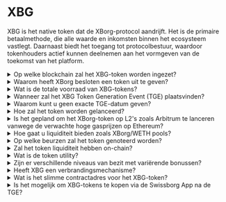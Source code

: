 # XBG

XBG is het native token dat de XBorg-protocol aandrijft. Het is de primaire betaalmethode, die alle waarde en inkomsten binnen het ecosysteem vastlegt. Daarnaast biedt het toegang tot protocolbestuur, waardoor tokenhouders actief kunnen deelnemen aan het vormgeven van de toekomst van het platform.

<details>

<summary>Op welke blockchain zal het XBG-token worden ingezet?</summary>

Het XBG-token is bedoeld om ingezet te worden op de Ethereum blockchain en zal worden overbrugd naar het Polygon-netwerk voor verbeterde schaalbaarheid en efficiëntie. Daarnaast zal een aparte allocatie van XBG-tokens gereserveerd worden voor inzet op de Borg chain zodra deze volledig operationeel is. Deze multi-chain aanpak zorgt voor brede toegankelijkheid en veelzijdigheid voor onze tokenhouders.

</details>

<details>

<summary>Waarom heeft XBorg besloten een token uit te geven?</summary>

XBorg is diep toegewijd aan het bevorderen van een gemeenschapsgericht ecosysteem, en onze beslissing om een token uit te geven weerspiegelt deze toewijding. In tegenstelling tot traditionele bedrijfsmodellen die zich richten op waardeaccumulatie gebaseerd op aandelen, worden alle geldstromen gegenereerd binnen ons ecosysteem doorgesluisd naar de DAO (Decentralized Autonomous Organization) schatkist. Dit model faciliteert meer directe betrokkenheid van de gemeenschap en lijnt belangen effectiever uit.

Door het introduceren van het XBG-token creëren we een in-protocol economie waar het token dient als het primaire transactiemiddel. Deze stap markeert een verschuiving naar een meer participatief, door de gemeenschap aangedreven model, waarin elk lid inspraak heeft in de richting van het platform en deelt in het succes. Het is een innovatieve benadering die onze overtuiging in het transformatieve potentieel van gedecentraliseerde netwerken onderstreept.

</details>

<details>

<summary>Wat is de totale voorraad van XBG-tokens?</summary>

De maximale voorraad van XBG-tokens is vastgesteld op 1.000.000.000 (1 miljard).

</details>

<details>

<summary>Wanneer zal het XBG Token Generation Event (TGE) plaatsvinden?</summary>

Het TGE is nog niet aangekondigd, maar zal waarschijnlijk plaatsvinden tot Q2 2024.

</details>

<details>

<summary>Waarom kunt u geen exacte TGE-datum geven?</summary>

Als team geloven we dat de crypto-vooruitzichten richting Q2 2024 en dicht bij de Bitcoin halveringen positief zullen zijn. Het XBorg-team is momenteel in gesprek met top-tier beurzen, wiens meningen aanzienlijk gewicht in de schaal leggen bij het bepalen van het ideale moment voor tokennotering. Het is belangrijk op te merken dat het lanceren van een token tijdens perioden van onzekere liquiditeit en interesse in alternatieve munten een risico kan vormen.

Daarnaast erkennen we dat de waarde van een token ligt in de kracht van het ecosysteem waarin het opereert. Daarom is ons doel om een gebruikersbasis van ten minste 100.000 te kweken voordat we het token lanceren.

Vooruitkijkend is ons team optimistisch over het potentieel van de cryptomarkt richting Q2 2024, met name in het licht van de aankomende Bitcoin halveringen.

</details>

<details>

<summary>Hoe zal het token worden gelanceerd?</summary>

We zijn van plan het token uit te brengen via een Balancer Liquidity Bootstrapping Pool. Let op dat dit kan veranderen afhankelijk van de eisen van de beurs en marktomstandigheden.

</details>

<details>

<summary>Is het gepland om het XBorg-token op L2's zoals Arbitrum te lanceren vanwege de verwachte hoge gasprijzen op Ethereum?</summary>

Ja, het token zal worden gelanceerd op ETH als de primaire markt en overbrugd worden op Polygon en uiteindelijk andere L2's.

</details>

<details>

<summary>Hoe gaat u liquiditeit bieden zoals XBorg/WETH pools?</summary>

5% van het kapitaal van de seed-ronde en een betekenisvol deel van de publieke verkoop zal als liquiditeit in AMM's worden geplaatst.

</details>

<details>

<summary>Op welke beurzen zal het token genoteerd worden?</summary>

We zijn in gesprek met de volgende partijen.

_Tier 1 beurzen:_

* Binance
* Coinbase

_en Tier 2 beurzen:_

* Kraken
* OKX
* ByBit
* Kucoin

Hoewel sommige gesprekken verder zijn gevorderd dan andere, kunnen we geen beursnoteringen bevestigen vanwege het bestaan van geheimhoudingsovereenkomsten rondom bepaalde gesprekken.

</details>

<details>

<summary>Zal het token liquiditeit hebben on-chain?</summary>

Ja, een uniswap pool op het Ethereum-netwerk (quickswap voor Polygon) zal beschikbaar worden gesteld en XBorg zal de initiële liquiditeit zaaien. We zullen verder liquiditeitsvoorzieningen van derden stimuleren met LP-beloningen. 5% van het kapitaal van de seed-ronde en een betekenisvol deel van de publieke verkoop zal als liquiditeit in AMM's worden geplaatst.

</details>

<details>

<summary>Wat is de token utility?</summary>

Het XBG-token speelt een cruciale rol in het netwerk, als het primaire betaalmiddel, voor bestuur en protocolstimulansen.

**In-app betalingen & Platformkosten**

XBG is de primaire betaalmethode en transacties over het protocol, wat onderhevig is aan bepaalde kosten. Voor Web2-gebruikers die de voorkeur geven aan fiatbetaling, verwerft XBorg het equivalent van XBG-tokens op de open markt. De lijst met kosten die via het protocol worden geïnd, is te vinden op de dia: Protocol Sustainability & Revenue. Die kosten worden in XBG in rekening gebracht.

**Bestuur**

Het XBG-token wordt gebruikt voor bestuursacties in de XBorg DAO na het Token Generation Event. XBG-tokenhouders hebben de mogelijkheid om te stemmen over belangrijke beslissingen met betrekking tot de ontwikkeling van het protocol.

**Staking**

50% van de kosten en inkomsten betaald in XBG zijn bestemd voor het staking beloningspool. De hoeveelheid staking-beloningen die ontvangen wordt, wordt bepaald door de duur van de lock-up periode en de status van het individu binnen het protocol.

**Protocoltoegang**

Sommige functionaliteiten en utilities van het protocol zijn onderhevig aan toegangsbeperkingen op basis van de hoeveelheid XBG die wordt vastgehouden en de status van de gebruiker binnen het protocol.

</details>

<details>

<summary>Zijn er verschillende niveaus van bezit met variërende bonussen?</summary>

Momenteel verleent het bezitten van XBG-tokens geen specifiek niveau; het moet echter worden opgemerkt dat toegang tot bepaalde functies zal worden gebaseerd op de hoeveelheid XBG die in iemands bezit is.

</details>

<details>

<summary>Heeft XBG een verbrandingsmechanisme?</summary>

Momenteel wordt 50% van de inkomsten toegewezen aan staking-opbrengsten, terwijl de rest naar de schatkist gaat. Het bestuur kan de exacte verdeling van de inkomsten beslissen en een deel toewijzen voor een verbrandingsmechanisme.

</details>

<details>

<summary>Wat is het slimme contractadres voor het XBG-token?</summary>

Het contract van het XBG-token is nog niet ingezet op testnet of mainnet. Er zijn dus geen contractadressen beschikbaar.

</details>

<details>

<summary>Is het mogelijk om XBG-tokens te kopen via de Swissborg App na de TGE?</summary>

Dat is zeer waarschijnlijk. Om genoteerd te worden op SwissBorg, moet het XBG-token genoteerd zijn op Kraken, Binance of LBank.

</details>